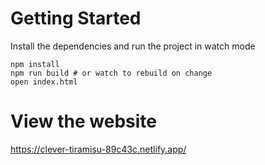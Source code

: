 # Getting Started
Install the dependencies and run the project in watch mode
```
npm install
npm run build # or watch to rebuild on change
open index.html
```

# View the website

https://clever-tiramisu-89c43c.netlify.app/
